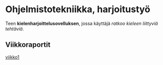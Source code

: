 # Ohjelmistotekniikka, harjoitustyö

Teen **kielenharjoittelusovelluksen**, jossa käyttäjä *ratkoo kieleen liittyviä tehtäviä*.

## Viikkoraportit

[viikko1](./laskarit/vikko1.md)
